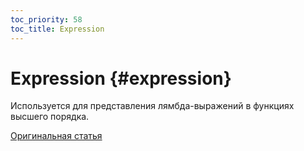 ```yaml
---
toc_priority: 58
toc_title: Expression
---
```


# Expression {#expression}

Используется для представления лямбда-выражений в функциях высшего порядка.

[Оригинальная статья](https://clickhouse.tech/docs/ru/data_types/special_data_types/expression/) <!--hide-->
